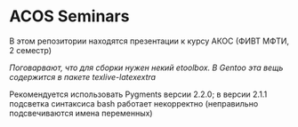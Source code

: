 # ACOS Seminars
В этом репозитории находятся презентации к курсу АКОС (ФИВТ МФТИ, 2 семестр)

*Поговарвают, что для сборки нужен некий etoolbox. В Gentoo эта вещь содержится в пакете texlive-latexextra*

Рекомендуется использовать Pygments версии 2.2.0; в версии 2.1.1 подсветка синтаксиса bash работает некорректно (неправильно подсвечиваются имена переменных)
